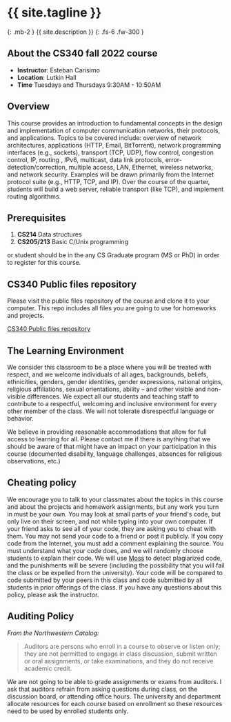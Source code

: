 # {{ site.tagline }}
{: .mb-2 }
{{ site.description }}
{: .fs-6 .fw-300 }

## About the CS340 fall 2022 course

- **Instructor**: Esteban Carisimo
- **Location**: Lutkin Hall
- **Time** Tuesdays and Thursdays 9:30AM - 10:50AM


## Overview

This course provides an introduction to fundamental concepts in the design and implementation of computer communication networks, their protocols, and applications. Topics to be covered include: overview of network architectures, applications (HTTP, Email, BitTorrent), network programming interfaces (e.g., sockets), transport (TCP, UDP), flow control, congestion control, IP, routing , IPv6, multicast, data link protocols, error-detection/correction, multiple access, LAN, Ethernet, wireless networks, and network security. Examples will be drawn primarily from the Internet protocol suite (e.g., HTTP, TCP, and IP). Over the course of the quarter, students will build a web server, reliable transport (like TCP), and implement routing algorithms.

## Prerequisites

1. **CS214** Data structures
2. **CS205/213** Basic C/Unix programming

or student should be in the any CS Graduate program (MS or PhD) in order to register for this course.

## CS340 Public files repository

Please visit the public files repository of the course and clone it to your computer. This repo includes all files you are going to use for homeworks and projects.

[CS340 Public files repository](https://github.com/northwestern-cs340/fall2022-public-files)

## The Learning Environment


We consider this classroom to be a place where you will be treated with respect, and we welcome individuals of all ages, backgrounds, beliefs, ethnicities, genders, gender identities, gender expressions, national origins, religious affiliations, sexual orientations, ability – and other visible and non-visible differences. We expect all our students and teaching staff to contribute to a respectful, welcoming and inclusive environment for every other member of the class. We will not tolerate disrespectful language or behavior.

We believe in providing reasonable accommodations that allow for full access to learning for all. Please contact me if there is anything that we should be aware of that might have an impact on your participation in this course (documented disability, language challenges, absences for religious observations, etc.)

## Cheating policy

We encourage you to talk to your classmates about the topics in this course and about the projects and homework assignments, but any work you turn in must be your own. You may look at small parts of your friend's code, but only live on their screen, and not while typing into your own computer. If your friend asks to see all of your code, they are asking you to cheat with them. You may not send your code to a friend or post it publicly. If you copy code from the Internet, you must add a comment explaining the source. You must understand what your code does, and we will randomly choose students to explain their code. We will use [Moss](https://theory.stanford.edu/~aiken/moss/) to detect plagiarized code, and the punishments will be severe (including the possibility that you will fail the class or be expelled from the university). Your code will be compared to code submitted by your peers in this class and code submitted by all students in prior offerings of the class. If you have any questions about this policy, please ask the instructor.

## Auditing Policy

_From the Northwestern Catalog:_
> Auditors are persons who enroll in a course to observe or listen only; they are not permitted to engage in class discussion, submit written or oral assignments, or take examinations, and they do not receive academic credit.

We are not going to be able to grade assignments or exams from auditors. I ask that auditors refrain from asking questions during class, on the discussion board, or attending office hours. The university and department allocate resources for each course based on enrollment so these resources need to be used by enrolled students only.
